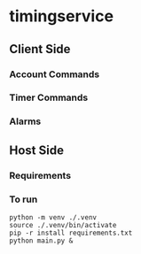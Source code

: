 # timingservice

## Client Side

### Account Commands

### Timer Commands

### Alarms

## Host Side

### Requirements

### To run
```
python -m venv ./.venv
source ./.venv/bin/activate
pip -r install requirements.txt
python main.py &
```
